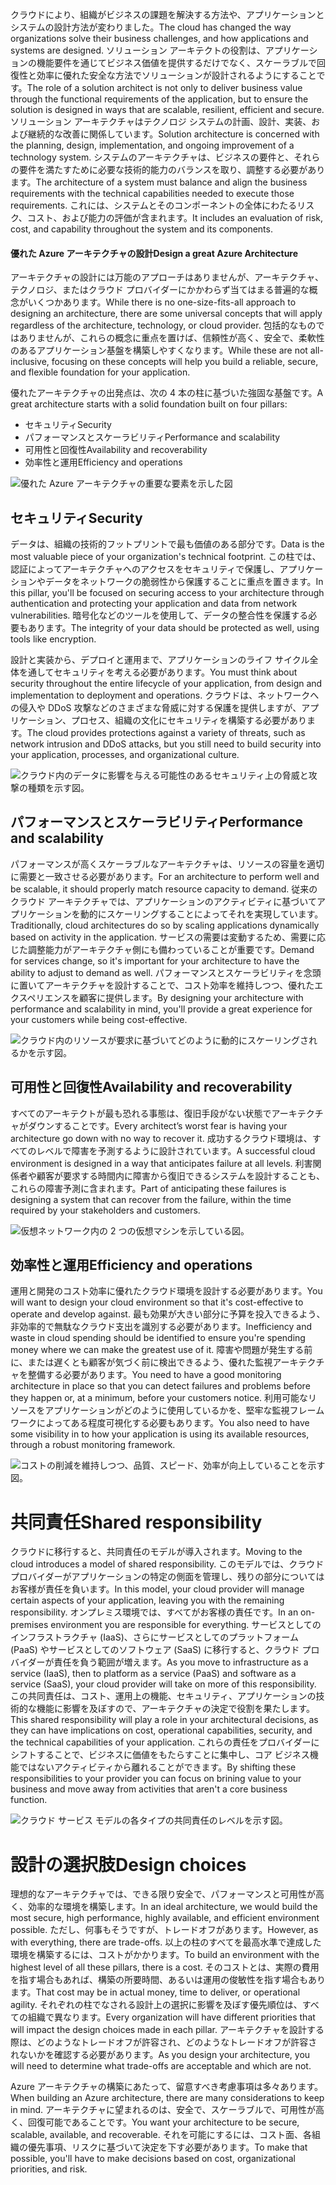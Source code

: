 <span data-ttu-id="880fd-101">クラウドにより、組織がビジネスの課題を解決する方法や、アプリケーションとシステムの設計方法が変わりました。</span><span class="sxs-lookup"><span data-stu-id="880fd-101">The cloud has changed the way organizations solve their business challenges, and how applications and systems are designed.</span></span> <span data-ttu-id="880fd-102">ソリューション アーキテクトの役割は、アプリケーションの機能要件を通じてビジネス価値を提供するだけでなく、スケーラブルで回復性と効率に優れた安全な方法でソリューションが設計されるようにすることです。</span><span class="sxs-lookup"><span data-stu-id="880fd-102">The role of a solution architect is not only to deliver business value through the functional requirements of the application, but to ensure the solution is designed in ways that are scalable, resilient, efficient and secure.</span></span> <span data-ttu-id="880fd-103">ソリューション アーキテクチャはテクノロジ システムの計画、設計、実装、および継続的な改善に関係しています。</span><span class="sxs-lookup"><span data-stu-id="880fd-103">Solution architecture is concerned with the planning, design, implementation, and ongoing improvement of a technology system.</span></span> <span data-ttu-id="880fd-104">システムのアーキテクチャは、ビジネスの要件と、それらの要件を満たすために必要な技術的能力のバランスを取り、調整する必要があります。</span><span class="sxs-lookup"><span data-stu-id="880fd-104">The architecture of a system must balance and align the business requirements with the technical capabilities needed to execute those requirements.</span></span> <span data-ttu-id="880fd-105">これには、システムとそのコンポーネントの全体にわたるリスク、コスト、および能力の評価が含まれます。</span><span class="sxs-lookup"><span data-stu-id="880fd-105">It includes an evaluation of risk, cost, and capability throughout the system and its components.</span></span>

#### <a name="design-a-great-azure-architecture"></a><span data-ttu-id="880fd-106">優れた Azure アーキテクチャの設計</span><span class="sxs-lookup"><span data-stu-id="880fd-106">Design a great Azure Architecture</span></span>

<!-- TODO: revisit this video after Ignite -->
<!-- > VIDEO: https://www.microsoft.com/videoplayer/embed/RE2yEv2 -->

<span data-ttu-id="880fd-107">アーキテクチャの設計には万能のアプローチはありませんが、アーキテクチャ、テクノロジ、またはクラウド プロバイダーにかかわらず当てはまる普遍的な概念がいくつかあります。</span><span class="sxs-lookup"><span data-stu-id="880fd-107">While there is no one-size-fits-all approach to designing an architecture, there are some universal concepts that will apply regardless of the architecture, technology, or cloud provider.</span></span> <span data-ttu-id="880fd-108">包括的なものではありませんが、これらの概念に重点を置けば、信頼性が高く、安全で、柔軟性のあるアプリケーション基盤を構築しやすくなります。</span><span class="sxs-lookup"><span data-stu-id="880fd-108">While these are not all-inclusive, focusing on these concepts will help you build a reliable, secure, and flexible foundation for your application.</span></span>

<span data-ttu-id="880fd-109">優れたアーキテクチャの出発点は、次の 4 本の柱に基づいた強固な基盤です。</span><span class="sxs-lookup"><span data-stu-id="880fd-109">A great architecture starts with a solid foundation built on four pillars:</span></span>

* <span data-ttu-id="880fd-110">セキュリティ</span><span class="sxs-lookup"><span data-stu-id="880fd-110">Security</span></span>
* <span data-ttu-id="880fd-111">パフォーマンスとスケーラビリティ</span><span class="sxs-lookup"><span data-stu-id="880fd-111">Performance and scalability</span></span>
* <span data-ttu-id="880fd-112">可用性と回復性</span><span class="sxs-lookup"><span data-stu-id="880fd-112">Availability and recoverability</span></span>
* <span data-ttu-id="880fd-113">効率性と運用</span><span class="sxs-lookup"><span data-stu-id="880fd-113">Efficiency and operations</span></span>

![優れた Azure アーキテクチャの重要な要素を示した図](../media/pillars.png)

## <a name="security"></a><span data-ttu-id="880fd-115">セキュリティ</span><span class="sxs-lookup"><span data-stu-id="880fd-115">Security</span></span>

<span data-ttu-id="880fd-116">データは、組織の技術的フットプリントで最も価値のある部分です。</span><span class="sxs-lookup"><span data-stu-id="880fd-116">Data is the most valuable piece of your organization's technical footprint.</span></span> <span data-ttu-id="880fd-117">この柱では、認証によってアーキテクチャへのアクセスをセキュリティで保護し、アプリケーションやデータをネットワークの脆弱性から保護することに重点を置きます。</span><span class="sxs-lookup"><span data-stu-id="880fd-117">In this pillar, you'll be focused on securing access to your architecture through authentication and protecting your application and data from network vulnerabilities.</span></span> <span data-ttu-id="880fd-118">暗号化などのツールを使用して、データの整合性を保護する必要もあります。</span><span class="sxs-lookup"><span data-stu-id="880fd-118">The integrity of your data should be protected as well, using tools like encryption.</span></span>

<span data-ttu-id="880fd-119">設計と実装から、デプロイと運用まで、アプリケーションのライフ サイクル全体を通してセキュリティを考える必要があります。</span><span class="sxs-lookup"><span data-stu-id="880fd-119">You must think about security throughout the entire lifecycle of your application, from design and implementation to deployment and operations.</span></span> <span data-ttu-id="880fd-120">クラウドは、ネットワークへの侵入や DDoS 攻撃などのさまざまな脅威に対する保護を提供しますが、アプリケーション、プロセス、組織の文化にセキュリティを構築する必要があります。</span><span class="sxs-lookup"><span data-stu-id="880fd-120">The cloud provides protections against a variety of threats, such as network intrusion and DDoS attacks, but you still need to build security into your application, processes, and organizational culture.</span></span>

![クラウド内のデータに影響を与える可能性のあるセキュリティ上の脅威と攻撃の種類を示す図。](../media/security.png)

## <a name="performance-and-scalability"></a><span data-ttu-id="880fd-122">パフォーマンスとスケーラビリティ</span><span class="sxs-lookup"><span data-stu-id="880fd-122">Performance and scalability</span></span>

<span data-ttu-id="880fd-123">パフォーマンスが高くスケーラブルなアーキテクチャは、リソースの容量を適切に需要と一致させる必要があります。</span><span class="sxs-lookup"><span data-stu-id="880fd-123">For an architecture to perform well and be scalable, it should properly match resource capacity to demand.</span></span> <span data-ttu-id="880fd-124">従来のクラウド アーキテクチャでは、アプリケーションのアクティビティに基づいてアプリケーションを動的にスケーリングすることによってそれを実現しています。</span><span class="sxs-lookup"><span data-stu-id="880fd-124">Traditionally, cloud architectures do so by scaling applications dynamically based on activity in the application.</span></span> <span data-ttu-id="880fd-125">サービスの需要は変動するため、需要に応じた調整能力がアーキテクチャ側にも備わっていることが重要です。</span><span class="sxs-lookup"><span data-stu-id="880fd-125">Demand for services change, so it's important for your architecture to have the ability to adjust to demand as well.</span></span> <span data-ttu-id="880fd-126">パフォーマンスとスケーラビリティを念頭に置いてアーキテクチャを設計することで、コスト効率を維持しつつ、優れたエクスペリエンスを顧客に提供します。</span><span class="sxs-lookup"><span data-stu-id="880fd-126">By designing your architecture with performance and scalability in mind, you'll provide a great experience for your customers while being cost-effective.</span></span>

![クラウド内のリソースが要求に基づいてどのように動的にスケーリングされるかを示す図。](../media/performance-demand.png)

## <a name="availability-and-recoverability"></a><span data-ttu-id="880fd-129">可用性と回復性</span><span class="sxs-lookup"><span data-stu-id="880fd-129">Availability and recoverability</span></span>

<span data-ttu-id="880fd-130">すべてのアーキテクトが最も恐れる事態は、復旧手段がない状態でアーキテクチャがダウンすることです。</span><span class="sxs-lookup"><span data-stu-id="880fd-130">Every architect’s worst fear is having your architecture go down with no way to recover it.</span></span> <span data-ttu-id="880fd-131">成功するクラウド環境は、すべてのレベルで障害を予測するように設計されています。</span><span class="sxs-lookup"><span data-stu-id="880fd-131">A successful cloud environment is designed in a way that anticipates failure at all levels.</span></span> <span data-ttu-id="880fd-132">利害関係者や顧客が要求する時間内に障害から復旧できるシステムを設計することも、これらの障害予測に含まれます。</span><span class="sxs-lookup"><span data-stu-id="880fd-132">Part of anticipating these failures is designing a system that can recover from the failure, within the time required by your stakeholders and customers.</span></span>

![仮想ネットワーク内の 2 つの仮想マシンを示している図。](../media/system-failure.png)

## <a name="efficiency-and-operations"></a><span data-ttu-id="880fd-135">効率性と運用</span><span class="sxs-lookup"><span data-stu-id="880fd-135">Efficiency and operations</span></span>

<span data-ttu-id="880fd-136">運用と開発のコスト効率に優れたクラウド環境を設計する必要があります。</span><span class="sxs-lookup"><span data-stu-id="880fd-136">You will want to design your cloud environment so that it's cost-effective to operate and develop against.</span></span> <span data-ttu-id="880fd-137">最も効果が大きい部分に予算を投入できるよう、非効率的で無駄なクラウド支出を識別する必要があります。</span><span class="sxs-lookup"><span data-stu-id="880fd-137">Inefficiency and waste in cloud spending should be identified to ensure you're spending money where we can make the greatest use of it.</span></span> <span data-ttu-id="880fd-138">障害や問題が発生する前に、または遅くとも顧客が気づく前に検出できるよう、優れた監視アーキテクチャを整備する必要があります。</span><span class="sxs-lookup"><span data-stu-id="880fd-138">You need to have a good monitoring architecture in place so that you can detect failures and problems before they happen or, at a minimum, before your customers notice.</span></span> <span data-ttu-id="880fd-139">利用可能なリソースをアプリケーションがどのように使用しているかを、堅牢な監視フレームワークによってある程度可視化する必要もあります。</span><span class="sxs-lookup"><span data-stu-id="880fd-139">You also need to have some visibility in to how your application is using its available resources, through a robust monitoring framework.</span></span>

![コストの削減を維持しつつ、品質、スピード、効率が向上していることを示す図。](../media/efficiency.png)

# <a name="shared-responsibility"></a><span data-ttu-id="880fd-141">共同責任</span><span class="sxs-lookup"><span data-stu-id="880fd-141">Shared responsibility</span></span>

<span data-ttu-id="880fd-142">クラウドに移行すると、共同責任のモデルが導入されます。</span><span class="sxs-lookup"><span data-stu-id="880fd-142">Moving to the cloud introduces a model of shared responsibility.</span></span> <span data-ttu-id="880fd-143">このモデルでは、クラウド プロバイダーがアプリケーションの特定の側面を管理し、残りの部分についてはお客様が責任を負います。</span><span class="sxs-lookup"><span data-stu-id="880fd-143">In this model, your cloud provider will manage certain aspects of your application, leaving you with the remaining responsibility.</span></span> <span data-ttu-id="880fd-144">オンプレミス環境では、すべてがお客様の責任です。</span><span class="sxs-lookup"><span data-stu-id="880fd-144">In an on-premises environment you are responsible for everything.</span></span> <span data-ttu-id="880fd-145">サービスとしてのインフラストラクチャ (IaaS)、さらにサービスとしてのプラットフォーム (PaaS) やサービスとしてのソフトウェア (SaaS) に移行すると、クラウド プロバイダーが責任を負う範囲が増えます。</span><span class="sxs-lookup"><span data-stu-id="880fd-145">As you move to infrastructure as a service (IaaS), then to platform as a service (PaaS) and software as a service (SaaS), your cloud provider will take on more of this responsibility.</span></span> <span data-ttu-id="880fd-146">この共同責任は、コスト、運用上の機能、セキュリティ、アプリケーションの技術的な機能に影響を及ぼすので、アーキテクチャの決定で役割を果たします。</span><span class="sxs-lookup"><span data-stu-id="880fd-146">This shared responsibility will play a role in your architectural decisions, as they can have implications on cost, operational capabilities, security, and the technical capabilities of your application.</span></span> <span data-ttu-id="880fd-147">これらの責任をプロバイダーにシフトすることで、ビジネスに価値をもたらすことに集中し、コア ビジネス機能ではないアクティビティから離れることができます。</span><span class="sxs-lookup"><span data-stu-id="880fd-147">By shifting these responsibilities to your provider you can focus on brining value to your business and move away from activities that aren't a core business function.</span></span>

![クラウド サービス モデルの各タイプの共同責任のレベルを示す図。](../media/cloud-responsibility-model.png)

# <a name="design-choices"></a><span data-ttu-id="880fd-149">設計の選択肢</span><span class="sxs-lookup"><span data-stu-id="880fd-149">Design choices</span></span>

<span data-ttu-id="880fd-150">理想的なアーキテクチャでは、できる限り安全で、パフォーマンスと可用性が高く、効率的な環境を構築します。</span><span class="sxs-lookup"><span data-stu-id="880fd-150">In an ideal architecture, we would build the most secure, high performance, highly available, and efficient environment possible.</span></span> <span data-ttu-id="880fd-151">ただし、何事もそうですが、トレードオフがあります。</span><span class="sxs-lookup"><span data-stu-id="880fd-151">However, as with everything, there are trade-offs.</span></span> <span data-ttu-id="880fd-152">以上の柱のすべてを最高水準で達成した環境を構築するには、コストがかかります。</span><span class="sxs-lookup"><span data-stu-id="880fd-152">To build an environment with the highest level of all these pillars, there is a cost.</span></span> <span data-ttu-id="880fd-153">そのコストとは、実際の費用を指す場合もあれば、構築の所要時間、あるいは運用の俊敏性を指す場合もあります。</span><span class="sxs-lookup"><span data-stu-id="880fd-153">That cost may be in actual money, time to deliver, or operational agility.</span></span> <span data-ttu-id="880fd-154">それぞれの柱でなされる設計上の選択に影響を及ぼす優先順位は、すべての組織で異なります。</span><span class="sxs-lookup"><span data-stu-id="880fd-154">Every organization will have different priorities that will impact the design choices made in each pillar.</span></span> <span data-ttu-id="880fd-155">アーキテクチャを設計する際は、どのようなトレードオフが許容され、どのようなトレードオフが許容されないかを確認する必要があります。</span><span class="sxs-lookup"><span data-stu-id="880fd-155">As you design your architecture, you will need to determine what trade-offs are acceptable and which are not.</span></span>

<span data-ttu-id="880fd-156">Azure アーキテクチャの構築にあたって、留意すべき考慮事項は多々あります。</span><span class="sxs-lookup"><span data-stu-id="880fd-156">When building an Azure architecture, there are many considerations to keep in mind.</span></span> <span data-ttu-id="880fd-157">アーキテクチャに望まれるのは、安全で、スケーラブルで、可用性が高く、回復可能であることです。</span><span class="sxs-lookup"><span data-stu-id="880fd-157">You want your architecture to be secure, scalable, available, and recoverable.</span></span> <span data-ttu-id="880fd-158">それを可能にするには、コスト面、各組織の優先事項、リスクに基づいて決定を下す必要があります。</span><span class="sxs-lookup"><span data-stu-id="880fd-158">To make that possible, you'll have to make decisions based on cost, organizational priorities, and risk.</span></span>
